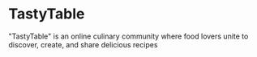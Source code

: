 # TastyTable
"TastyTable" is an online culinary community where food lovers unite to discover, create, and share delicious recipes
